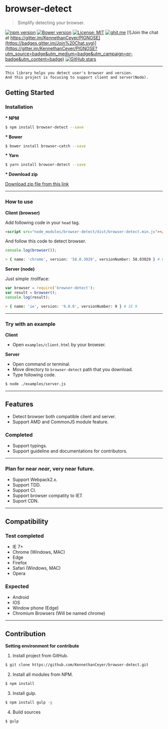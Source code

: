 # browser-detect

> Simplify detecting your browser.

[![npm version](https://badge.fury.io/js/browser-detect.svg)](https://badge.fury.io/js/browser-detect) [![Bower version](https://badge.fury.io/bo/browser-catch.svg)](https://badge.fury.io/bo/browser-catch) [![License: MIT](https://img.shields.io/badge/License-MIT-yellow.svg)](https://opensource.org/licenses/MIT) [![ghit.me](https://ghit.me/badge.svg?repo=KennethanCeyer/browser-detect)](https://ghit.me/repo/KennethanCeyer/browser-detect) [![Join the chat at https://gitter.im/KennethanCeyer/PIGNOSE](https://badges.gitter.im/Join%20Chat.svg)](https://gitter.im/KennethanCeyer/PIGNOSE?utm_source=badge&utm_medium=badge&utm_campaign=pr-badge&utm_content=badge) [![GitHub stars](https://githubbadges.com/star.svg?user=KennethanCeyer&repo=browser-detect&background=007ecg&color=ffffff&style=flat)](https://github.com/KennethanCeyer/browser-detect)

----

```plaintext
This library helps you detect user's browser and version.
And this project is focusing to support client and server(Node).
```

## Getting Started

### Installation

**\* NPM**

```bash
$ npm install browser-detect --save
```

**\* Bower**

```bash
$ bower install browser-catch --save
```

**\* Yarn**

```bash
$ yarn install browser-detect --save
```

**\* Download zip**

[Download zip file from this link](https://github.com/KennethanCeyer/browser-detect/archive/master.zip)

----

### How to use

**Client (browser)**

Add following code in your `head` tag.

```html
<script src="node_modules/browser-detect/dist/browser-detect.min.js"></script>
```

And follow this code to detect browser.

```javascript
console.log(browser());
```

```bash
> { name: 'chrome', version: '58.0.3029', versionNumber: 58.03029 } # CHROME 58.0.3029
```

**Server (node)**

Just simple :trollface:

```javascript
var browser = require('browser-detect');
var result = browser();
console.log(result);
```

```bash
> { name: 'ie', version: '9.0.0', versionNumber: 9 } # IE 9
```

----

### Try with an example

**Client**

- Open `examples/client.html` by your browser.

**Server**

- Open command or terminal.
- Move directory to `browser-detect` path that you download.
- Type following code.

```bash
$ node ./examples/server.js
```

----

## Features

- Detect browser both compatible client and server.
- Support AMD and CommonJS module feature.

### Completed

- Support typings.
- Support guideline and documentations for contributors.

----

### Plan for near *near*, **very near** future.

- Support Webpack2.x.
- Support TDD.
- Support CI.
- Support browser compatity to IE7.
- Suport CDN.

----

## Compatibility

### Test completed

- IE 7+
- Chrome (Windows, MAC)
- Edge
- Firefox
- Safari (Windows, MAC)
- Opera

### Expected

- Android
- IOS
- Window phone (Edge)
- Chromium Browsers (Will be named chrome)

----

## Contribution

**Setting environment for contribute**

1. Install project from GitHub.

```bash
$ git clone https://github.com/KennethanCeyer/browser-detect.git
```

2. Install all modules from NPM.

```bash
$ npm install
```

3. Install gulp.

```bash
$ npm install gulp -g
```

4. Build sources

```bash
$ gulp
```
